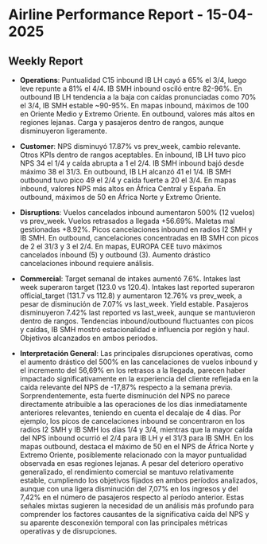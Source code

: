 # Airline Performance Report - 15-04-2025

## Weekly Report

- **Operations**: Puntualidad C15 inbound IB LH cayó a 65% el 3/4, luego leve repunte a 81% el 4/4. IB SMH inbound osciló entre 82-96%. En outbound IB LH tendencia a la baja con caídas pronunciadas como 70% el 3/4, IB SMH estable ~90-95%. En mapas inbound, máximos de 100 en Oriente Medio y Extremo Oriente. En outbound, valores más altos en regiones lejanas. Carga y pasajeros dentro de rangos, aunque disminuyeron ligeramente.

- **Customer**: NPS disminuyó 17.87% vs prev_week, cambio relevante. Otros KPIs dentro de rangos aceptables. En inbound, IB LH tuvo pico NPS 34 el 1/4 y caída abrupta a 1 el 2/4. IB SMH inbound bajó desde máximo 38 el 31/3. En outbound, IB LH alcanzó 41 el 1/4. IB SMH outbound tuvo pico 49 el 2/4 y caída fuerte a 20 el 3/4. En mapas inbound, valores NPS más altos en África Central y España. En outbound, máximos de 50 en África Norte y Extremo Oriente.

- **Disruptions**: Vuelos cancelados inbound aumentaron 500% (12 vuelos) vs prev_week. Vuelos retrasados a llegada +56.69%. Maletas mal gestionadas +8.92%. Picos cancelaciones inbound en radios I2 SMH y IB SMH. En outbound, cancelaciones concentradas en IB SMH con picos de 2 el 31/3 y 3 el 2/4. En mapas, EUROPA CEE tuvo máximos cancelados inbound (5) y outbound (3). Aumento drástico cancelaciones inbound requiere análisis.

- **Commercial**: Target semanal de intakes aumentó 7.6%. Intakes last week superaron target (123.0 vs 120.4). Intakes last reported superaron official_target (131.7 vs 112.8) y aumentaron 12.76% vs prev_week, a pesar de disminución de 7.07% vs last_week. Yield estable. Pasajeros disminuyeron 7.42% last reported vs last_week, aunque se mantuvieron dentro de rangos. Tendencias inbound/outbound fluctuantes con picos y caídas, IB SMH mostró estacionalidad e influencia por región y haul. Objetivos alcanzados en ambos periodos.

- **Interpretación General**: Las principales disrupciones operativas, como el aumento drástico del 500% en las cancelaciones de vuelos inbound y el incremento del 56,69% en los retrasos a la llegada, parecen haber impactado significativamente en la experiencia del cliente reflejada en la caída relevante del NPS de -17,87% respecto a la semana previa. Sorprendentemente, esta fuerte disminución del NPS no parece directamente atribuible a las operaciones de los días inmediatamente anteriores relevantes, teniendo en cuenta el decalaje de 4 días. Por ejemplo, los picos de cancelaciones inbound se concentraron en los radios I2 SMH y IB SMH los días 1/4 y 3/4, mientras que la mayor caída del NPS inbound ocurrió el 2/4 para IB LH y el 31/3 para IB SMH. En los mapas outbound, destaca el máximo de 50 en el NPS de África Norte y Extremo Oriente, posiblemente relacionado con la mayor puntualidad observada en esas regiones lejanas. A pesar del deterioro operativo generalizado, el rendimiento comercial se mantuvo relativamente estable, cumpliendo los objetivos fijados en ambos períodos analizados, aunque con una ligera disminución del 7,07% en los ingresos y del 7,42% en el número de pasajeros respecto al período anterior. Estas señales mixtas sugieren la necesidad de un análisis más profundo para comprender los factores causantes de la significativa caída del NPS y su aparente desconexión temporal con las principales métricas operativas y de disrupciones.

